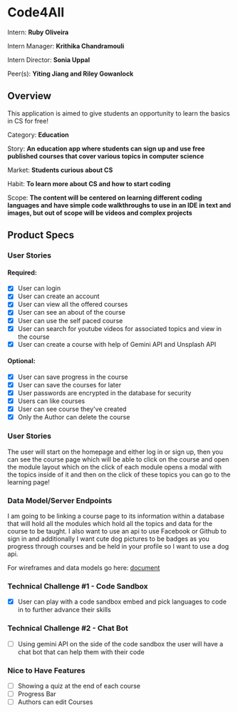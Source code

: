 # Code4All

Intern: **Ruby Oliveira**

Intern Manager: **Krithika Chandramouli**

Intern Director: **Sonia Uppal**

Peer(s): **Yiting Jiang and Riley Gowanlock**

## Overview

This application is aimed to give students an opportunity to learn the basics in CS for free!

Category: **Education**

Story: **An education app where students can sign up  and use free published courses that cover various topics in computer science**

Market: **Students curious about CS**

Habit: **To learn more about CS and how to start coding**

Scope: **The content will be centered on learning different coding languages and have simple code walkthroughs to use in an IDE in text and images, but out of scope will be videos and complex projects** 

## Product Specs
### User Stories
#### Required:
- [x] User can login
- [x] User can create an account
- [x] User can view all the offered courses
- [x] User can see an about of the course
- [x] User can use the self paced course
- [x] User can search for youtube videos for associated topics and view in the course
- [x] User can create a course with help of Gemini API and Unsplash API
#### Optional:
- [x] User can save progress in the course
- [x] User can save the courses for later
- [x] User passwords are encrypted in the database for security
- [x] Users can like courses
- [x] User can see course they've created
- [x] Only the Author can delete the course
### User Stories
The user will start on the homepage and either log in or sign up, then you can see the course page which will be able to click on the course and open the module layout which on the click of each module opens a modal with the topics inside of it and then on the click of these topics you can go to the learning page!
### Data Model/Server Endpoints
I am going to be linking a course page to its information within a database that will hold all the modules which hold all the topics and data for the course to be taught. I also want to use an api to use Facebook or Github to sign in and additionally I want cute dog pictures to be badges as you progress through courses and be held in your profile so I want to use a dog api.

For wireframes and data models go here: [document](https://docs.google.com/document/d/1ywcPyNcS8KWvNCQ4_xO7haq1eXU1e7XIXHo-tRQTjJI/edit?usp=sharing)

### Technical Challenge #1 - Code Sandbox
- [x] User can play with a code sandbox embed and pick languages to code in to further advance their skills


### Technical Challenge #2 - Chat Bot
- [ ] Using gemini API on the side of the code sandbox the user will have a chat bot that can help them with their code

### Nice to Have Features
- [ ] Showing a quiz at the end of each course
- [ ] Progress Bar
- [ ] Authors can edit Courses
